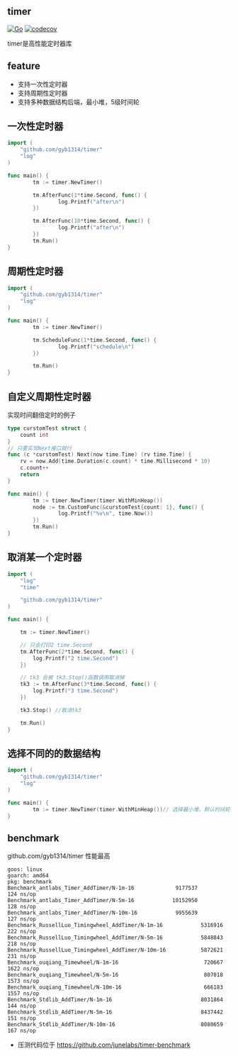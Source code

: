 ## timer
[![Go](https://github.com/gyb1314/timer/workflows/Go/badge.svg)](https://github.com/gyb1314/timer/actions)
[![codecov](https://codecov.io/gh/gyb1314/timer/branch/master/graph/badge.svg)](https://codecov.io/gh/antlabs/timer)

timer是高性能定时器库
## feature
* 支持一次性定时器
* 支持周期性定时器
* 支持多种数据结构后端，最小堆，5级时间轮

## 一次性定时器
```go
import (
    "github.com/gyb1314/timer"
    "log"
)

func main() {
        tm := timer.NewTimer()

        tm.AfterFunc(1*time.Second, func() {
                log.Printf("after\n")
        })

        tm.AfterFunc(10*time.Second, func() {
                log.Printf("after\n")
        })
        tm.Run()
}
```
## 周期性定时器
```go
import (
    "github.com/gyb1314/timer"
    "log"
)

func main() {
        tm := timer.NewTimer()

        tm.ScheduleFunc(1*time.Second, func() {
                log.Printf("schedule\n")
        })

        tm.Run()
}
```
## 自定义周期性定时器
实现时间翻倍定时的例子
```go
type curstomTest struct {
	count int
}
// 只要实现Next接口就行
func (c *curstomTest) Next(now time.Time) (rv time.Time) {
	rv = now.Add(time.Duration(c.count) * time.Millisecond * 10)
	c.count++
	return
}

func main() {
        tm := timer.NewTimer(timer.WithMinHeap())
        node := tm.CustomFunc(&curstomTest{count: 1}, func() {
                log.Printf("%v\n", time.Now())
        })
        tm.Run()
}
```
## 取消某一个定时器
```go
import (
	"log"
	"time"

	"github.com/gyb1314/timer"
)

func main() {

	tm := timer.NewTimer()

	// 只会打印2 time.Second
	tm.AfterFunc(2*time.Second, func() {
		log.Printf("2 time.Second")
	})

	// tk3 会被 tk3.Stop()函数调用取消掉
	tk3 := tm.AfterFunc(3*time.Second, func() {
		log.Printf("3 time.Second")
	})

	tk3.Stop() //取消tk3

	tm.Run()
}
```
## 选择不同的的数据结构
```go
import (
    "github.com/gyb1314/timer"
    "log"
)

func main() {
        tm := timer.NewTimer(timer.WithMinHeap())// 选择最小堆，默认时间轮
}
```
## benchmark

github.com/gyb1314/timer 性能最高
```
goos: linux
goarch: amd64
pkg: benchmark
Benchmark_antlabs_Timer_AddTimer/N-1m-16        	 9177537	       124 ns/op
Benchmark_antlabs_Timer_AddTimer/N-5m-16        	10152950	       128 ns/op
Benchmark_antlabs_Timer_AddTimer/N-10m-16       	 9955639	       127 ns/op
Benchmark_RussellLuo_Timingwheel_AddTimer/N-1m-16         	 5316916	       222 ns/op
Benchmark_RussellLuo_Timingwheel_AddTimer/N-5m-16         	 5848843	       218 ns/op
Benchmark_RussellLuo_Timingwheel_AddTimer/N-10m-16        	 5872621	       231 ns/op
Benchmark_ouqiang_Timewheel/N-1m-16                       	  720667	      1622 ns/op
Benchmark_ouqiang_Timewheel/N-5m-16                       	  807018	      1573 ns/op
Benchmark_ouqiang_Timewheel/N-10m-16                      	  666183	      1557 ns/op
Benchmark_Stdlib_AddTimer/N-1m-16                         	 8031864	       144 ns/op
Benchmark_Stdlib_AddTimer/N-5m-16                         	 8437442	       151 ns/op
Benchmark_Stdlib_AddTimer/N-10m-16                        	 8080659	       167 ns/op

```
* 压测代码位于
https://github.com/junelabs/timer-benchmark